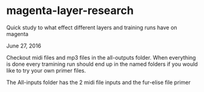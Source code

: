 # magenta-layer-research
Quick study to what effect different layers and training runs have on magenta





June 27, 2016

Checkout midi files and mp3 files in the all-outputs folder. When everything is done every tramining run should end up in the named folders if you would like to try your own primer files.


The All-inputs folder has the 2 midi file inputs and the fur-elise file primer


